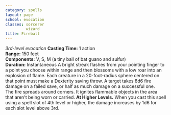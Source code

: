 ```yaml
---
category: spells
layout: page
school: evocation
classes: sorcerer
         wizard
title: Fireball 
---
```

_3rd-level evocation_ 
**Casting Time:** 1 action    
**Range:** 150 feet    
**Components:** V, S, M (a tiny ball of bat guano and sulfur)    
**Duration:** Instantaneous 
A bright streak flashes from your pointing finger to a point you choose within range and then blossoms with a low roar into an explosion of flame. Each creature in a 20-foot-radius sphere centered on that point must make a Dexterity saving throw. A target takes 8d6 fire damage on a failed save, or half as much damage on a successful one.    
The fire spreads around corners. It ignites flammable objects in the area that aren't being worn or carried. 
**At Higher Levels.** When you cast this spell using a spell slot of 4th level or higher, the damage increases by 1d6 for each slot level above 3rd. 